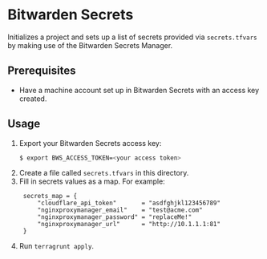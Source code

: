 # Bitwarden Secrets
Initializes a project and sets up a list of secrets provided via `secrets.tfvars` by making use of the Bitwarden Secrets Manager.

## Prerequisites
- Have a machine account set up in Bitwarden Secrets with an access key created.

## Usage
1. Export your Bitwarden Secrets access key:
    ```bash
    $ export BWS_ACCESS_TOKEN=<your access token>
    ```
1. Create a file called `secrets.tfvars` in this directory.
1. Fill in secrets values as a map. For example:
   ```hcl
    secrets_map = {
        "cloudflare_api_token"       = "asdfghjkl123456789"
        "nginxproxymanager_email"    = "test@acme.com"
        "nginxproxymanager_password" = "replaceMe!"
        "nginxproxymanager_url"      = "http://10.1.1.1:81"
    }
   ```
1. Run `terragrunt apply`.
